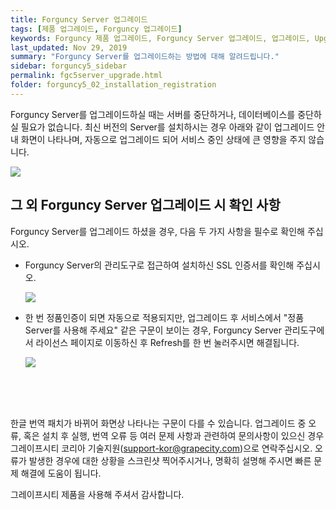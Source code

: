 ```yaml
---
title: Forguncy Server 업그레이드
tags: [제품 업그레이드, Forguncy 업그레이드]
keywords: Forguncy 제품 업그레이드, Forguncy Server 업그레이드, 업그레이드, Upgrade
last_updated: Nov 29, 2019
summary: "Forguncy Server를 업그레이드하는 방법에 대해 알려드립니다."
sidebar: forguncy5_sidebar
permalink: fgc5server_upgrade.html
folder: forguncy5_02_installation_registration
---
```


Forguncy Server를 업그레이드하실 때는 서버를 중단하거나, 데이터베이스를 중단하실 필요가 없습니다. 최신 버전의 Server를 설치하시는 경우 아래와 같이 업그레이드 안내 화면이 나타나며, 자동으로 업그레이드 되어 서비스 중인 상태에 큰 영향을 주지 않습니다.

![]({{site.url}}/images/forguncy5/upgrade_server01.png)

## 그 외 Forguncy Server 업그레이드 시 확인 사항

Forguncy Server를 업그레이드 하셨을 경우, 다음 두 가지 사항을 필수로 확인해 주십시오. 

* Forguncy Server의 관리도구로 접근하여 설치하신 SSL 인증서를 확인해 주십시오. 

    ![]({{site.url}}/images/forguncy5/upgrade_server02.png)

* 한 번 정품인증이 되면 자동으로 적용되지만, 업그레이드 후 서비스에서 "정품 Server를 사용해 주세요" 같은 구문이 보이는 경우, Forguncy Server 관리도구에서 라이선스 페이지로 이동하신 후 Refresh를 한 번 눌러주시면 해결됩니다.

    ![]({{site.url}}/images/forguncy5/upgrade_server03.png)

<br /><br /><br />

한글 번역 패치가 바뀌어 화면상 나타나는 구문이 다를 수 있습니다. 업그레이드 중 오류, 혹은 설치 후 실행, 번역 오류 등 여러 문제 사항과 관련하여 문의사항이 있으신 경우 그레이프시티 코리아 기술지원([support-kor@grapecity.com](mailto:support-kor@grapecity.com))으로 연락주십시오. 오류가 발생한 경우에 대한 상황을 스크린샷 찍어주시거나, 명확히 설명해 주시면 빠른 문제 해결에 도움이 됩니다. 

그레이프시티 제품을 사용해 주셔서 감사합니다.

<br /><br />
